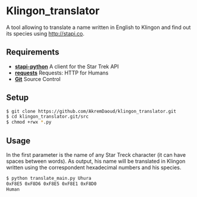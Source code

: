 # Klingon_translator

A tool allowing to translate a name written in English to Klingon and find out its species using http://stapi.co.

## Requirements

* [**stapi-python**](https://github.com/mklucz/stapi-python) A client for the Star Trek API
* [**requests**](https://github.com/requests/requests) Requests: HTTP for Humans
* [**Git**](https://git-scm.com) Source Control

## Setup

```bash
$ git clone https://github.com/AkremDaoud/klingon_translator.git
$ cd klingon_translator.git/src
$ chmod +rwx *.py
```

## Usage

In the first parameter is the name of any Star Treck character (it can have spaces between words).
As output, his name will be translated in Klingon written using the correspondent hexadecimal numbers and his species.

```bash
$ python translate_main.py Uhura
0xF8E5 0xF8D6 0xF8E5 0xF8E1 0xF8D0
Human 
```

